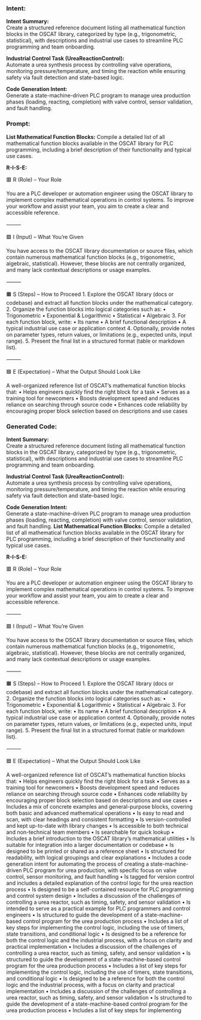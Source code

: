 ### Intent:
**Intent Summary:**  
Create a structured reference document listing all mathematical function blocks in the OSCAT library, categorized by type (e.g., trigonometric, statistical), with descriptions and industrial use cases to streamline PLC programming and team onboarding.  

**Industrial Control Task (UreaReactionControl):**  
Automate a urea synthesis process by controlling valve operations, monitoring pressure/temperature, and timing the reaction while ensuring safety via fault detection and state-based logic.  

**Code Generation Intent:**  
Generate a state-machine-driven PLC program to manage urea production phases (loading, reacting, completion) with valve control, sensor validation, and fault handling.

### Prompt:
**List Mathematical Function Blocks:**
Compile a detailed list of all mathematical function blocks available in the OSCAT library for PLC programming, including a brief description of their functionality and typical use cases.

**R-I-S-E:**

🟥 R (Role) – Your Role

You are a PLC developer or automation engineer using the OSCAT library to implement complex mathematical operations in control systems. To improve your workflow and assist your team, you aim to create a clear and accessible reference.

⸻

🟩 I (Input) – What You’re Given

You have access to the OSCAT library documentation or source files, which contain numerous mathematical function blocks (e.g., trigonometric, algebraic, statistical). However, these blocks are not centrally organized, and many lack contextual descriptions or usage examples.

⸻

🟧 S (Steps) – How to Proceed
	1.	Explore the OSCAT library (docs or codebase) and extract all function blocks under the mathematical category.
	2.	Organize the function blocks into logical categories such as:
	•	Trigonometric
	•	Exponential & Logarithmic
	•	Statistical
	•	Algebraic
	3.	For each function block, write:
	•	Its name
	•	A brief functional description
	•	A typical industrial use case or application context
	4.	Optionally, provide notes on parameter types, return values, or limitations (e.g., expected units, input range).
	5.	Present the final list in a structured format (table or markdown list).

⸻

🟦 E (Expectation) – What the Output Should Look Like

A well-organized reference list of OSCAT’s mathematical function blocks that:
	•	Helps engineers quickly find the right block for a task
	•	Serves as a training tool for newcomers
	•	Boosts development speed and reduces reliance on searching through source code
	•	Enhances code reliability by encouraging proper block selection based on descriptions and use cases

### Generated Code:
**Intent Summary:**  
Create a structured reference document listing all mathematical function blocks in the OSCAT library, categorized by type (e.g., trigonometric, statistical), with descriptions and industrial use cases to streamline PLC programming and team onboarding.  

**Industrial Control Task (UreaReactionControl):**  
Automate a urea synthesis process by controlling valve operations, monitoring pressure/temperature, and timing the reaction while ensuring safety via fault detection and state-based logic.  

**Code Generation Intent:**  
Generate a state-machine-driven PLC program to manage urea production phases (loading, reacting, completion) with valve control, sensor validation, and fault handling.
**List Mathematical Function Blocks:**
Compile a detailed list of all mathematical function blocks available in the OSCAT library for PLC programming, including a brief description of their functionality and typical use cases.

**R-I-S-E:**

🟥 R (Role) – Your Role

You are a PLC developer or automation engineer using the OSCAT library to implement complex mathematical operations in control systems. To improve your workflow and assist your team, you aim to create a clear and accessible reference.

⸻

🟩 I (Input) – What You’re Given

You have access to the OSCAT library documentation or source files, which contain numerous mathematical function blocks (e.g., trigonometric, algebraic, statistical). However, these blocks are not centrally organized, and many lack contextual descriptions or usage examples.

⸻

🟧 S (Steps) – How to Proceed
	1.	Explore the OSCAT library (docs or codebase) and extract all function blocks under the mathematical category.
	2.	Organize the function blocks into logical categories such as:
	•	Trigonometric
	•	Exponential & Logarithmic
	•	Statistical
	•	Algebraic
	3.	For each function block, write:
	•	Its name
	•	A brief functional description
	•	A typical industrial use case or application context
	4.	Optionally, provide notes on parameter types, return values, or limitations (e.g., expected units, input range).
	5.	Present the final list in a structured format (table or markdown list).

⸻

🟦 E (Expectation) – What the Output Should Look Like

A well-organized reference list of OSCAT’s mathematical function blocks that:
	•	Helps engineers quickly find the right block for a task
	•	Serves as a training tool for newcomers
	•	Boosts development speed and reduces reliance on searching through source code
	•	Enhances code reliability by encouraging proper block selection based on descriptions and use cases
	•	Includes a mix of concrete examples and general-purpose blocks, covering both basic and advanced mathematical operations
	•	Is easy to read and scan, with clear headings and consistent formatting
	•	Is version-controlled and kept up-to-date with library changes
	•	Is accessible to both technical and non-technical team members
	•	Is searchable for quick lookup
	•	Includes a brief introduction to the OSCAT library’s mathematical utilities
	•	Is suitable for integration into a larger documentation or codebase
	•	Is designed to be printed or shared as a reference sheet
	•	Is structured for readability, with logical groupings and clear explanations
	•	Includes a code generation intent for automating the process of creating a state-machine-driven PLC program for urea production, with specific focus on valve control, sensor monitoring, and fault handling
	•	Is tagged for version control and includes a detailed explanation of the control logic for the urea reaction process
	•	Is designed to be a self-contained resource for PLC programming and control system design
	•	Includes a discussion of the challenges of controlling a urea reactor, such as timing, safety, and sensor validation
	•	Is intended to serve as a practical example for PLC programmers and control engineers
	•	Is structured to guide the development of a state-machine-based control program for the urea production process
	•	Includes a list of key steps for implementing the control logic, including the use of timers, state transitions, and conditional logic
	•	Is designed to be a reference for both the control logic and the industrial process, with a focus on clarity and practical implementation
	•	Includes a discussion of the challenges of controlling a urea reactor, such as timing, safety, and sensor validation
	•	Is structured to guide the development of a state-machine-based control program for the urea production process
	•	Includes a list of key steps for implementing the control logic, including the use of timers, state transitions, and conditional logic
	•	Is designed to be a reference for both the control logic and the industrial process, with a focus on clarity and practical implementation
	•	Includes a discussion of the challenges of controlling a urea reactor, such as timing, safety, and sensor validation
	•	Is structured to guide the development of a state-machine-based control program for the urea production process
	•	Includes a list of key steps for implementing
